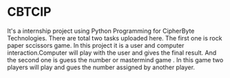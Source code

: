 # CBTCIP
It's a internship project using Python Programming for CipherByte Technologies.
There are total two tasks uploaded here.
The first one is rock paper sccissors game. In this project it is a user and computer interaction.Computer will play with the user and gives the final result.
And the second one is guess the number or mastermind game . In this game two players will play and gues the number assigned by another player.
